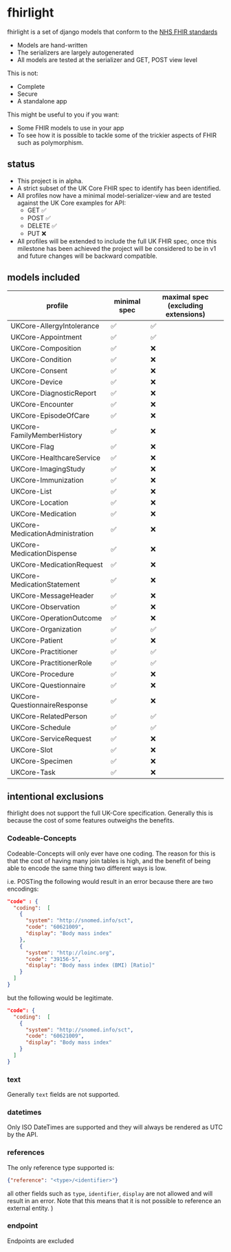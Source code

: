 # fhirlight

fhirlight is a set of django models that conform to the [NHS FHIR standards](https://simplifier.net/guide/uk-core-implementation-guide-stu3-sequence?version=1.7.0)

* Models are hand-written
* The serializers are largely autogenerated
* All models are tested at the serializer and GET, POST view level

This is not:

* Complete
* Secure
* A standalone app

This might be useful to you if you want:

* Some FHIR models to use in your app
* To see how it is possible to tackle some of the trickier aspects of FHIR such as polymorphism.

## status

* This project is in alpha. 
* A strict subset of the UK Core FHIR spec to identify has been identified.
* All profiles now have a minimal model-serializer-view and are tested against the UK Core examples for API:
  * GET ✅
  * POST ✅
  * DELETE ✅
  * PUT ❌
* All profiles will be extended to include the full UK FHIR spec, once this milestone has been achieved the project will
  be considered to be in v1 and future changes will be backward compatible.

## models included


| profile                         | minimal spec | maximal spec (excluding extensions) |
|---------------------------------|--------------|------------------------------------|
| UKCore-AllergyIntolerance       | ✅            | ✅                                  |
| UKCore-Appointment              | ✅            | ✅                                  |
| UKCore-Composition              | ✅            | ❌                                  |
| UKCore-Condition                | ✅            | ❌                                  |
| UKCore-Consent                  | ✅            | ❌                                  |
| UKCore-Device                   | ✅            | ❌                                  |
| UKCore-DiagnosticReport         | ✅            | ❌                                  |
| UKCore-Encounter                | ✅            | ❌                                  |
| UKCore-EpisodeOfCare            | ✅            | ❌                                  |
| UKCore-FamilyMemberHistory      | ✅            | ❌                                  |
| UKCore-Flag                     | ✅            | ❌                                  |
| UKCore-HealthcareService        | ✅            | ❌                                  |
| UKCore-ImagingStudy             | ✅            | ❌                                  |
| UKCore-Immunization             | ✅            | ❌                                  |
| UKCore-List                     | ✅            | ❌                                  |
| UKCore-Location                 | ✅            | ❌                                  |
| UKCore-Medication               | ✅            | ❌                                  |
| UKCore-MedicationAdministration | ✅            | ❌                                  |
| UKCore-MedicationDispense       | ✅            | ❌                                  |
| UKCore-MedicationRequest        | ✅            | ❌                                  |
| UKCore-MedicationStatement      | ✅            | ❌                                  |
| UKCore-MessageHeader            | ✅            | ❌                                  |
| UKCore-Observation              | ✅            | ❌                                  |
| UKCore-OperationOutcome         | ✅            | ❌                                  |
| UKCore-Organization             | ✅            | ✅                                  |
| UKCore-Patient                  | ✅            | ❌                                  |
| UKCore-Practitioner             | ✅            | ✅                                  |
| UKCore-PractitionerRole         | ✅            | ✅                                  |
| UKCore-Procedure                | ✅            | ❌                                  |
| UKCore-Questionnaire            | ✅            | ❌                                  |
| UKCore-QuestionnaireResponse    | ✅            | ❌                                  |
| UKCore-RelatedPerson            | ✅            | ✅                                  |
| UKCore-Schedule                 | ✅            | ✅                                  |
| UKCore-ServiceRequest           | ✅            | ❌                                  |
| UKCore-Slot                     | ✅            | ❌                                  |
| UKCore-Specimen                 | ✅            | ❌                                  |
| UKCore-Task                     | ✅            | ❌                                  |


## intentional exclusions
fhirlight does not support the full UK-Core specification. Generally this is because the cost of some features outweighs
the benefits.

### Codeable-Concepts
Codeable-Concepts will only ever have one coding. The reason for this is that the cost of having many join
tables is high, and the benefit of being able to encode the same thing two different ways is low.

i.e. POSTing the following would result in an error because there are two encodings:
```json
"code" : {
  "coding":  [
    {
      "system": "http://snomed.info/sct",
      "code": "60621009",
      "display": "Body mass index"
    },
    {
      "system": "http://loinc.org",
      "code": "39156-5",
      "display": "Body mass index (BMI) [Ratio]"
    }
  ]
}
```

but the following would be legitimate.
```json
"code": {
  "coding":  [
    {
      "system": "http://snomed.info/sct",
      "code": "60621009",
      "display": "Body mass index"
    }
  ]
}
```

### text
Generally `text` fields are not supported.

### datetimes
Only ISO DateTimes are supported and they will always be rendered as UTC by the API. 

### references
The only reference type supported is:
```json
{"reference": "<type>/<identifier>"}
```
all other fields such as `type`, `identifier`, `display` are not allowed and will result in an error. Note that this 
means that it is not possible to reference an external entity.
)


### endpoint

Endpoints are excluded
